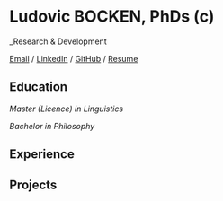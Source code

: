 # Ludovic BOCKEN, PhDs (c)

_Research & Development

[Email](mailto:lbocken@gmail.com) / [LinkedIn](https://www.linkedin.com/in/ludovicbocken/) / [GitHub](https://github.com/lbocken) / [Resume](https://lbocken.github.io/resume/)

## Education
*Master (Licence) in Linguistics*

*Bachelor in Philosophy*

## Experience

## Projects
